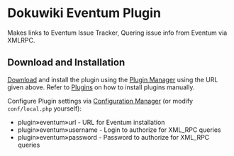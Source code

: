 # Dokuwiki Eventum Plugin

Makes links to Eventum Issue Tracker, Quering issue info from Eventum via XMLRPC.

## Download and Installation

[Download] and install the plugin using the [Plugin Manager] using the URL given above.
Refer to [Plugins] on how to install plugins manually.

Configure Plugin settings via [Configuration Manager] (or modify `conf/local.php` yourself):

- plugin»eventum»url - URL for Eventum installation
- plugin»eventum»username - Login to authorize for XML_RPC queries
- plugin»eventum»password - Password to authorize for XML_RPC queries

[Configuration Manager]: https://www.dokuwiki.org/plugin:config
[Download]: https://github.com/eventum/dokuwiki-plugin-eventum/releases/latest
[Plugin Manager]: https://www.dokuwiki.org/plugin:plugin
[Plugins]: https://www.dokuwiki.org/plugins
